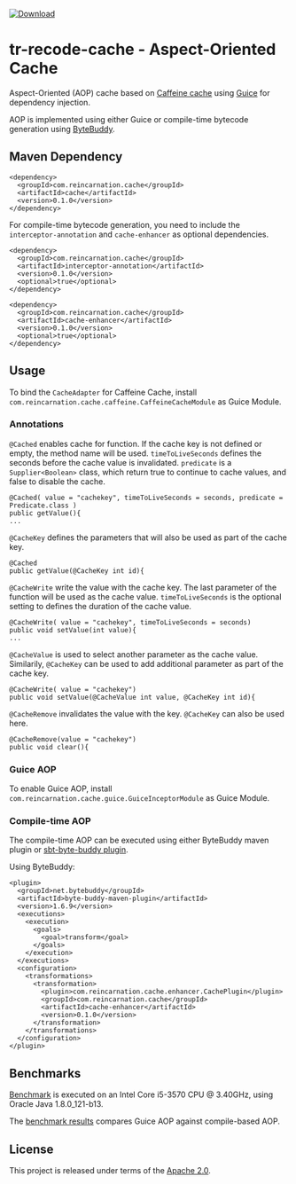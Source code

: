 [ ![Download](https://api.bintray.com/packages/wjtan/maven/tr-recode-cache/images/download.svg) ](https://bintray.com/wjtan/maven/tr-recode-cache/_latestVersion)

# tr-recode-cache - Aspect-Oriented Cache

Aspect-Oriented (AOP) cache based on [Caffeine cache](https://github.com/ben-manes/caffeine) using [Guice](https://github.com/google/guice) for dependency injection.

AOP is implemented using either Guice or compile-time bytecode generation using [ByteBuddy](http://bytebuddy.net).

## Maven Dependency
```
<dependency>
  <groupId>com.reincarnation.cache</groupId>
  <artifactId>cache</artifactId>
  <version>0.1.0</version>
</dependency>
```

For compile-time bytecode generation, you need to include the `interceptor-annotation` and `cache-enhancer` as optional dependencies.

```
<dependency>
  <groupId>com.reincarnation.cache</groupId>
  <artifactId>interceptor-annotation</artifactId>
  <version>0.1.0</version>
  <optional>true</optional>
</dependency>

<dependency>
  <groupId>com.reincarnation.cache</groupId>
  <artifactId>cache-enhancer</artifactId>
  <version>0.1.0</version>
  <optional>true</optional>
</dependency>
```

## Usage

To bind the `CacheAdapter` for Caffeine Cache, install `com.reincarnation.cache.caffeine.CaffeineCacheModule` as Guice Module.

### Annotations

`@Cached` enables cache for function. If the cache key is not defined or empty, the method name will be used.
`timeToLiveSeconds` defines the seconds before the cache value is invalidated.
`predicate` is a `Supplier<Boolean>` class, which return true to continue to cache values, and false to disable the cache.

```
@Cached( value = "cachekey", timeToLiveSeconds = seconds, predicate = Predicate.class )
public getValue(){
...
```

`@CacheKey` defines the parameters that will also be used as part of the cache key.
```
@Cached
public getValue(@CacheKey int id){
```

`@CacheWrite` write the value with the cache key. The last parameter of the function will be used as the cache value.
`timeToLiveSeconds` is the optional setting to defines the duration of the cache value.
```
@CacheWrite( value = "cachekey", timeToLiveSeconds = seconds)
public void setValue(int value){
...
```

`@CacheValue` is used to select another parameter as the cache value.
Similarily, `@CacheKey` can be used to add additional parameter as part of the cache key.
```
@CacheWrite( value = "cachekey")
public void setValue(@CacheValue int value, @CacheKey int id){
```

`@CacheRemove` invalidates the value with the key. `@CacheKey` can also be used here.
```
@CacheRemove(value = "cachekey")
public void clear(){
```

### Guice AOP

To enable Guice AOP, install `com.reincarnation.cache.guice.GuiceInceptorModule` as Guice Module.

### Compile-time AOP

The compile-time AOP can be executed using either ByteBuddy maven plugin or [sbt-byte-buddy plugin](https://github.com/wjtan/sbt-byte-buddy).

Using ByteBuddy:
```
<plugin>
  <groupId>net.bytebuddy</groupId>
  <artifactId>byte-buddy-maven-plugin</artifactId>
  <version>1.6.9</version>
  <executions>
    <execution>
      <goals>
        <goal>transform</goal>
      </goals>
    </execution>
  </executions>
  <configuration>
    <transformations>
      <transformation>
        <plugin>com.reincarnation.cache.enhancer.CachePlugin</plugin>
        <groupId>com.reincarnation.cache</groupId>
        <artifactId>cache-enhancer</artifactId>
        <version>0.1.0</version>
      </transformation>
    </transformations>
  </configuration>
</plugin>
```

## Benchmarks
[Benchmark](https://github.com/wjtan/tr-recode-cache/blob/master/benchmark) is executed on an Intel Core i5-3570 CPU @ 3.40GHz, using Oracle Java 1.8.0_121-b13.

The [benchmark results](https://github.com/wjtan/tr-recode-cache/blob/master/benchmark/results.txt) compares Guice AOP against compile-based AOP.

## License
This project is released under terms of the [Apache 2.0](https://opensource.org/licenses/Apache-2.0).